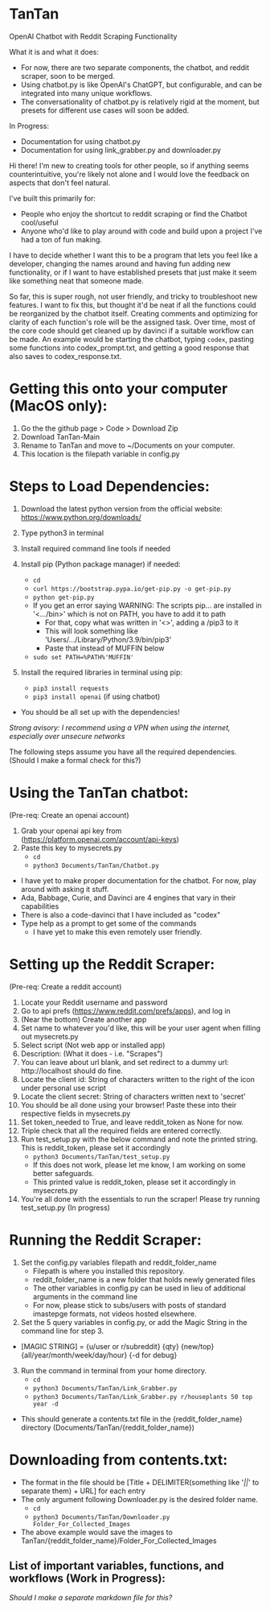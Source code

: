 # TanTan
OpenAI Chatbot with Reddit Scraping Functionality

What it is and what it does:
- For now, there are two separate components, the chatbot, and reddit scraper, soon to be merged.
- Using chatbot.py is like OpenAI's ChatGPT, but configurable, and can be integrated into many unique workflows.
- The conversationality of chatbot.py is relatively rigid at the moment, but presets for different use cases will soon be added.

In Progress:
- Documentation for using chatbot.py
- Documentation for using link_grabber.py and downloader.py

Hi there! I'm new to creating tools for other people, so if anything seems counterintuitive, you're likely not alone and I would love the feedback on aspects that don't feel natural.

I've built this primarily for:
- People who enjoy the shortcut to reddit scraping or find the Chatbot cool/useful 
- Anyone who'd like to play around with code and build upon a project I've had a ton of fun making.

I have to decide whether I want this to be a program that lets you feel like a developer, changing the names around and having fun adding new functionality, or if I want to have established presets that just make it seem like something neat that someone made.

So far, this is super rough, not user friendly, and tricky to troubleshoot new features. I want to fix this, but thought it'd be neat if all the functions could be reorganized by the chatbot itself. Creating comments and optimizing for clarity of each function's role will be the assigned task. Over time, most of the core code should get cleaned up by davinci if a suitable workflow can be made. An example would be starting the chatbot, typing `codex`, pasting some functions into codex_prompt.txt, and getting a good response that also saves to codex_response.txt.

# Getting this onto your computer (MacOS only):
1. Go the the github page > Code > Download Zip
2. Download TanTan-Main
3. Rename to TanTan and move to ~/Documents on your computer.
4. This location is the filepath variable in config.py

# Steps to Load Dependencies:
1. Download the latest python version from the official website: https://www.python.org/downloads/
2. Type python3 in terminal
3. Install required command line tools if needed
4. Install pip (Python package manager) if needed:
    - `cd`
    - `curl https://bootstrap.pypa.io/get-pip.py -o get-pip.py`
    - `python get-pip.py`
    - If you get an error saying WARNING: The scripts pip... are installed in '<.../bin>' which is not on PATH, you have to add it to path
        - For that, copy what was written in '<>', adding a /pip3 to it 
        - This will look something like 'Users/.../Library/Python/3.9/bin/pip3'
        - Paste that instead of MUFFIN below
    - `sudo set PATH=%PATH%'MUFFIN'`

4. Install the required libraries in terminal using pip:
    - `pip3 install requests`
    - `pip3 install openai` (if using chatbot)
    

- You should be all set up with the dependencies!

*Strong avisory: I recommend using a VPN when using the internet, especially over unsecure networks*

The following steps assume you have all the required dependencies. (Should I make a formal check for this?)

# Using the TanTan chatbot:
(Pre-req: Create an openai account)
1. Grab your openai api key from (https://platform.openai.com/account/api-keys)
2. Paste this key to mysecrets.py
    - `cd`
    - `python3 Documents/TanTan/Chatbot.py`

- I have yet to make proper documentation for the chatbot. For now, play around with asking it stuff.
- Ada, Babbage, Curie, and Davinci are 4 engines that vary in their capabilities
- There is also a code-davinci that I have included as "codex"
- Type help as a prompt to get some of the commands
    - I have yet to make this even remotely user friendly.

# Setting up the Reddit Scraper:

(Pre-req: Create a reddit account)

1. Locate your Reddit username and password
2. Go to api prefs (https://www.reddit.com/prefs/apps), and log in
3. (Near the bottom) Create another app 
4. Set name to whatever you'd like, this will be your user agent when filling out mysecrets.py
5. Select script (Not web app or installed app)
6. Description: (What it does - i.e. "Scrapes")
7. You can leave about url blank, and set redirect to a dummy url: http://localhost should do fine.
8. Locate the client id: String of characters written to the right of the icon under personal use script
9. Locate the client secret: String of characters written next to 'secret'
10. You should be all done using your browser! Paste these into their respective fields in mysecrets.py
11. Set token_needed to True, and leave reddit_token as None for now.
12. Triple check that all the required fields are entered correctly.
13. Run test_setup.py with the below command and note the printed string. This is reddit_token, please set it accordingly
    - `python3 Documents/TanTan/test_setup.py`
    - If this does not work, please let me know, I am working on some better safeguards.
    - This printed value is reddit_token, please set it accordingly in mysecrets.py
14. You're all done with the essentials to run the scraper! Please try running test_setup.py (In progress)


# Running the Reddit Scraper:
1. Set the config.py variables filepath and reddit_folder_name
    - Filepath is where you installed this repository.
    - reddit_folder_name is a new folder that holds newly generated files
    - The other variables in config.py can be used in lieu of additional arguments in the command line
    - For now, please stick to subs/users with posts of standard imastepge formats, not videos hosted elsewhere.
2. Set the 5 query variables in config.py, or add the Magic String in the command line for step 3.
- [MAGIC STRING] = {u/user or r/subreddit} {qty} {new/top} {all/year/month/week/day/hour} {-d for debug}
3. Run the command in terminal from your home directory.
    - `cd`
    - `python3 Documents/TanTan/Link_Grabber.py`
    - `python3 Documents/TanTan/Link_Grabber.py r/houseplants 50 top year -d`
- This should generate a contents.txt file in the {reddit_folder_name} directory (Documents/TanTan/{reddit_folder_name})

# Downloading from contents.txt:
- The format in the file should be [Title + DELIMITER(something like '_||_' to separate them) + URL] for each entry
- The only argument following Downloader.py is the desired folder name.
    - `cd`
    - `python3 Documents/TanTan/Downloader.py Folder_For_Collected_Images`
- The above example would save the images to TanTan/{reddit_folder_name}/Folder_For_Collected_Images


List of important variables, functions, and workflows (Work in Progress):
- 

*Should I make a separate markdown file for this?*
